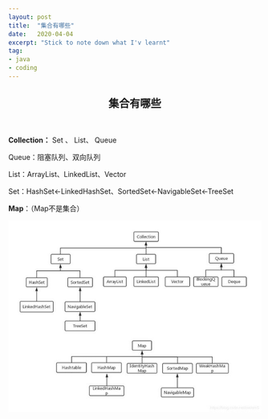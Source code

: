 ```yaml
---
layout: post
title:  "集合有哪些"
date:   2020-04-04
excerpt: "Stick to note down what I'v learnt"
tag:
- java 
- coding
---
```


<center><H2><b>集合有哪些</b></H2></center><br>



**Collection：** Set 、 List、 Queue

Queue：阻塞队列、双向队列

List：ArrayList、LinkedList、Vector

Set：HashSet<-LinkedHashSet、SortedSet<-NavigableSet<-TreeSet

**Map**：（Map不是集合）

![20191002072124515](/images/post_image/20191002072124515.jpg)